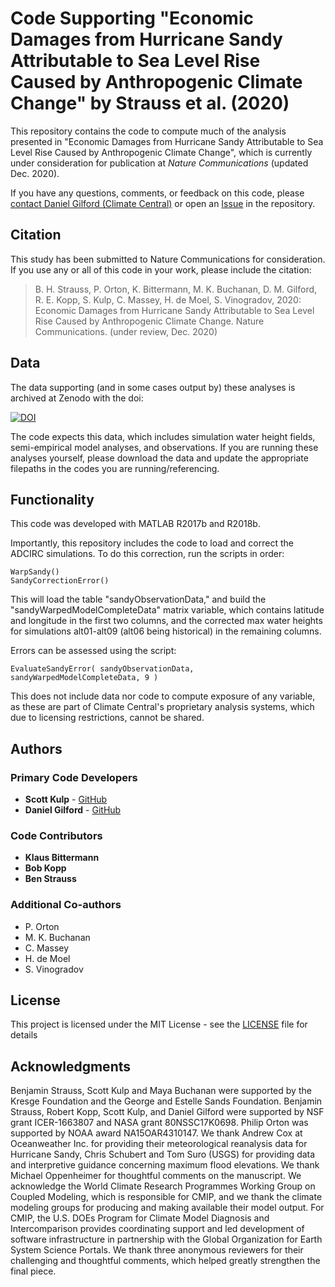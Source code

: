# Code Supporting "Economic Damages from Hurricane Sandy Attributable to Sea Level Rise Caused by Anthropogenic Climate Change" by Strauss et al. (2020)
 
This repository contains the code to compute much of the analysis presented in "Economic Damages from Hurricane Sandy Attributable to Sea Level Rise Caused by Anthropogenic Climate Change", which is currently under consideration for publication at *Nature Communications* (updated Dec. 2020).

If you have any questions, comments, or feedback on this code, please [contact Daniel Gilford (Climate Central)](mailto:dgilford@climatecentral.org) or open an [Issue](https://github.com/climatecentral/cc_sandy_matlab/issues) in the repository.

## Citation

This study has been submitted to Nature Communications for consideration.
If you use any or all of this code in your work, please include the citation:


> B. H. Strauss, P. Orton, K. Bittermann, M. K. Buchanan, D. M. Gilford, R. E. Kopp, S. Kulp, C. Massey, H. de Moel, S. Vinogradov, 2020: 
> Economic Damages from Hurricane Sandy Attributable to Sea Level Rise Caused by Anthropogenic Climate Change. 
> Nature Communications. (under review, Dec. 2020)

## Data

The data supporting (and in some cases output by) these analyses is archived at Zenodo with the doi:

<a href="https://doi.org/10.5281/zenodo.4302772"><img src="https://zenodo.org/badge/DOI/10.5281/zenodo.4302772.svg" alt="DOI"></a>

The code expects this data, which includes simulation water height fields, semi-empirical model analyses, and observations. If you are running these analyses yourself, please download the data and update the appropriate filepaths in the codes you are running/referencing.

## Functionality

This code was developed with MATLAB R2017b and R2018b.

Importantly, this repository includes the code to load and correct the ADCIRC simulations. To do this correction, run the scripts in order:

```
WarpSandy()
SandyCorrectionError()
```

This will load the table "sandyObservationData," and build the "sandyWarpedModelCompleteData" matrix variable, which contains latitude and longitude in the first two columns, and the corrected max water heights for simulations alt01-alt09 (alt06 being historical) in the remaining columns.

Errors can be assessed using the script:
```
EvaluateSandyError( sandyObservationData, sandyWarpedModelCompleteData, 9 )
```

This does not include data nor code to compute exposure of any variable, as these are part of Climate Central's proprietary analysis systems, which due to licensing restrictions, cannot be shared.

## Authors

### Primary Code Developers
* **Scott Kulp** - [GitHub](https://github.com/sckulp)
* **Daniel Gilford** - [GitHub](https://github.com/dgilford)

### Code Contributors
* **Klaus Bittermann**
* **Bob Kopp**
* **Ben Strauss**

### Additional Co-authors
* P. Orton
* M. K. Buchanan
* C. Massey
* H. de Moel
* S. Vinogradov

## License

This project is licensed under the MIT License - see the [LICENSE](LICENSE) file for details

## Acknowledgments

Benjamin Strauss, Scott Kulp and Maya Buchanan were supported by the Kresge Foundation and the George and Estelle Sands Foundation. Benjamin Strauss, Robert Kopp, Scott Kulp, and Daniel Gilford were supported  by  NSF  grant  ICER-1663807  and  NASA  grant  80NSSC17K0698.  Philip  Orton  was  supported  by NOAA award NA15OAR4310147. We thank Andrew Cox at Oceanweather Inc. for providing their meteorological reanalysis data for Hurricane Sandy, Chris Schubert and Tom Suro (USGS) for providing data and interpretive guidance concerning maximum flood elevations. We thank Michael Oppenheimer for thoughtful comments on the manuscript. We acknowledge the World Climate Research Programmes Working Group on Coupled Modeling, which is responsible for CMIP, and we thank the climate modeling groups for producing and making available their model output. For CMIP, the U.S. DOEs Program  for  Climate  Model  Diagnosis  and  Intercomparison  provides  coordinating  support  and  led  development  of  software  infrastructure  in  partnership  with  the  Global  Organization  for  Earth  System  Science Portals. We thank three anonymous reviewers for their challenging and thoughtful comments, which helped greatly strengthen the final piece.
